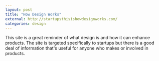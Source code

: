 ```yaml
---
layout: post
title: "How Design Works"
external: http://startupsthisishowdesignworks.com/
categories: design
---
```


This site is a great reminder of what design is and how it can enhance products. The site is targeted specifically to startups but there is a good deal of information that's useful for anyone who makes or involved in products.
